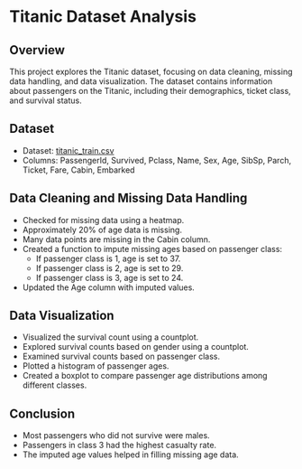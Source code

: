 # Titanic Dataset Analysis

## Overview

This project explores the Titanic dataset, focusing on data cleaning, missing data handling, and data visualization. The dataset contains information about passengers on the Titanic, including their demographics, ticket class, and survival status.

## Dataset

- Dataset: [titanic_train.csv](link_to_dataset)
- Columns: PassengerId, Survived, Pclass, Name, Sex, Age, SibSp, Parch, Ticket, Fare, Cabin, Embarked

## Data Cleaning and Missing Data Handling

- Checked for missing data using a heatmap.
- Approximately 20% of age data is missing.
- Many data points are missing in the Cabin column.
- Created a function to impute missing ages based on passenger class:
  - If passenger class is 1, age is set to 37.
  - If passenger class is 2, age is set to 29.
  - If passenger class is 3, age is set to 24.
- Updated the Age column with imputed values.

## Data Visualization

- Visualized the survival count using a countplot.
- Explored survival counts based on gender using a countplot.
- Examined survival counts based on passenger class.
- Plotted a histogram of passenger ages.
- Created a boxplot to compare passenger age distributions among different classes.

## Conclusion

- Most passengers who did not survive were males.
- Passengers in class 3 had the highest casualty rate.
- The imputed age values helped in filling missing age data.
